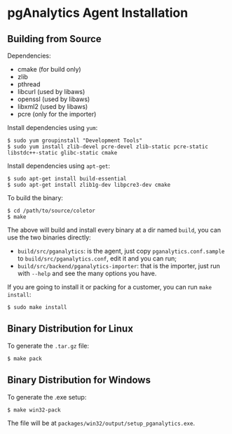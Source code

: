pgAnalytics Agent Installation
==============================

Building from Source
--------------------

Dependencies:

* cmake (for build only)
* zlib
* pthread
* libcurl (used by libaws)
* openssl (used by libaws)
* libxml2 (used by libaws)
* pcre (only for the importer)

Install dependencies using `yum`:

	$ sudo yum groupinstall "Development Tools"
	$ sudo yum install zlib-devel pcre-devel zlib-static pcre-static libstdc++-static glibc-static cmake

Install dependencies using `apt-get`:

	$ sudo apt-get install build-essential
	$ sudo apt-get install zlib1g-dev libpcre3-dev cmake

To build the binary:

	$ cd /path/to/source/coletor
	$ make

The above will build and install every binary at a dir named `build`, you can use the two binaries directly:

* `build/src/pganalytics`: is the agent, just copy `pganalytics.conf.sample` to `build/src/pganalytics.conf`, edit it and you can run;
* `build/src/backend/pganalytics-importer`: that is the importer, just run with `--help` and see the many options you have.

If you are going to install it or packing for a customer, you can run `make install`:

	$ sudo make install

Binary Distribution for Linux
-----------------------------

To generate the `.tar.gz` file:

	$ make pack

Binary Distribution for Windows
-------------------------------

To generate the .exe setup:

	$ make win32-pack

The file will be at `packages/win32/output/setup_pganalytics.exe`.

